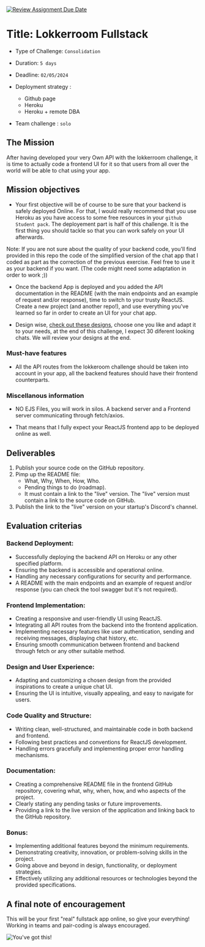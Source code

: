 [![Review Assignment Due Date](https://classroom.github.com/assets/deadline-readme-button-24ddc0f5d75046c5622901739e7c5dd533143b0c8e959d652212380cedb1ea36.svg)](https://classroom.github.com/a/aa-bw43K)
# Title: Lokkerroom Fullstack

- Type of Challenge: `Consolidation`
- Duration: `5 days`
- Deadline: `02/05/2024`
- Deployment strategy :
	- Github page
	- Heroku
	- Heroku + remote DBA

- Team challenge : `solo`


## The Mission
After having developed your very Own API with the lokkerroom challenge, it is time to actually code a frontend UI for it so that users from all over the world will be able to chat using your app.

## Mission objectives

- Your first objective will be of course to be sure that your backend is safely deployed Online. For that, I would really recommend that you use Heroku as you have access to some free resources in your `github Student pack`. The deployement part is half of this challenge. It is the first thing you should tackle so that you can work safely on your UI afterwards.

Note: If you are not sure about the quality of your backend code, you'll find provided in this repo the code of the simplified version of the chat app that I coded as part as the correction of the previous exercise. Feel free to use it as your backend if you want. (The code might need some adaptation in order to work ;))

- Once the backend App is deployed and you added the API documentation in the README (with the main endpoints and an example of request and/or response), time to switch to your trusty ReactJS. Create a new project (and another repo!), and use everything you've learned so far in order to create an UI for your chat app.

- Design wise, [check out these designs](https://www.pinterest.com/search/pins/?q=message%20chat%20UI%20desktop&rs=typed), choose one you like and adapt it to your needs, at the end of this challenge, I expect 30 diferent looking chats. We will review your designs at the end.


### Must-have features

- All the API routes from the lokkeroom challenge should be taken into account in your app, all the backend features should have their frontend counterparts.


### Miscellanous information

- NO EJS Files, you will work in silos. A backend server and a Frontend server communicating through fetch/axios.

- That means that I fully expect your ReactJS frontend app to be deployed online as well.


## Deliverables

1. Publish your source code on the GitHub repository.
2. Pimp up the README file:
	- What, Why, When, How, Who.
	- Pending things to do (roadmap).
	- It must contain a link to the "live" version. The "live" version must contain a link to the source code on GitHub.
3. Publish the link to the "live" version on your startup's Discord's channel.


## Evaluation criterias

### Backend Deployment:

- Successfully deploying the backend API on Heroku or any other specified platform.
- Ensuring the backend is accessible and operational online.
- Handling any necessary configurations for security and performance.
- A README with the main endpoints and an example of request and/or response (you can check the tool swagger but it's not required).

### Frontend Implementation:

- Creating a responsive and user-friendly UI using ReactJS.
- Integrating all API routes from the backend into the frontend application.
- Implementing necessary features like user authentication, sending and receiving messages, displaying chat history, etc.
- Ensuring smooth communication between frontend and backend through fetch or any other suitable method.

### Design and User Experience:

- Adapting and customizing a chosen design from the provided inspirations to create a unique chat UI.
- Ensuring the UI is intuitive, visually appealing, and easy to navigate for users.

### Code Quality and Structure:
- Writing clean, well-structured, and maintainable code in both backend and frontend.
- Following best practices and conventions for ReactJS development.
- Handling errors gracefully and implementing proper error handling mechanisms.

### Documentation:
- Creating a comprehensive README file in the frontend GitHub repository, covering what, why, when, how, and who aspects of the project.
- Clearly stating any pending tasks or future improvements.
- Providing a link to the live version of the application and linking back to the GitHub repository.

### Bonus:
- Implementing additional features beyond the minimum requirements.
- Demonstrating creativity, innovation, or problem-solving skills in the project.
- Going above and beyond in design, functionality, or deployment strategies.
- Effectively utilizing any additional resources or technologies beyond the provided specifications.




## A final note of encouragement

This will be your first "real" fullstack app online, so give your everything! Working in teams and pair-coding is always encouraged.

![You've got this!](http://78.media.tumblr.com/f9247799ae2fe6613f643957020101c6/tumblr_inline_n80n8u8pSz1sbdww6.gif)
